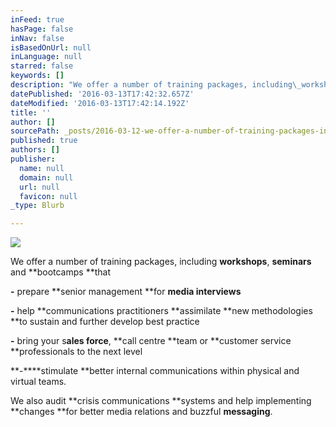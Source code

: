 ```yaml
---
inFeed: true
hasPage: false
inNav: false
isBasedOnUrl: null
inLanguage: null
starred: false
keywords: []
description: "We offer a number of training packages, including\_workshops,\_seminars\_and\_bootcamps that"
datePublished: '2016-03-13T17:42:32.657Z'
dateModified: '2016-03-13T17:42:14.192Z'
title: ''
author: []
sourcePath: _posts/2016-03-12-we-offer-a-number-of-training-packages-including-workshops.md
published: true
authors: []
publisher:
  name: null
  domain: null
  url: null
  favicon: null
_type: Blurb

---
```

![](https://the-grid-user-content.s3-us-west-2.amazonaws.com/8fe90fe0-9d34-4647-8f36-8028022af8ae.jpg)

We offer a number of training packages, including **workshops**, **seminars** and **bootcamps **that

**-** prepare **senior management **for **media interviews**

**-** help **communications practitioners **assimilate **new methodologies **to sustain and further develop best practice

**-** bring your s**ales force**, **call centre **team or **customer service **professionals to the next level

**-****stimulate **better internal communications within physical and virtual teams.  

We also audit **crisis communications **systems and help implementing **changes **for better media relations and buzzful **messaging**.